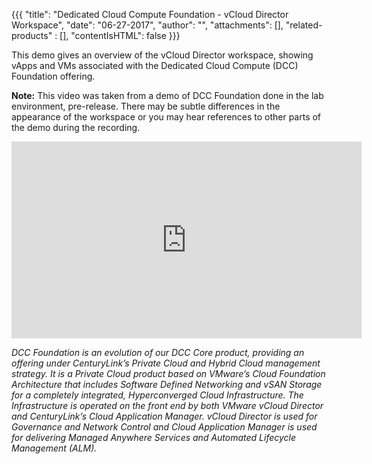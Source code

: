 {{{
"title": "Dedicated Cloud Compute Foundation - vCloud Director Workspace",
"date": "06-27-2017",
"author": "",
"attachments": [],
"related-products" : [],
"contentIsHTML": false
}}}

This demo gives an overview of the vCloud Director workspace, showing vApps and VMs associated with the Dedicated Cloud Compute (DCC) Foundation offering.

**Note:** This video was taken from a demo of DCC Foundation done in the lab environment, pre-release. There may be subtle differences in the appearance of the workspace or you may hear references to other parts of the demo during the recording.

<iframe width="560" height="315" src="https://player.vimeo.com/video/223078127" frameborder="0" allowfullscreen></iframe>

*DCC Foundation is an evolution of our DCC Core product, providing an offering under CenturyLink’s Private Cloud and Hybrid Cloud management strategy. It is a Private Cloud product based on VMware’s Cloud Foundation Architecture that includes Software Defined Networking and vSAN Storage for a completely integrated, Hyperconverged Cloud Infrastructure. The Infrastructure is operated on the front end by both VMware vCloud Director and CenturyLink’s Cloud Application Manager. vCloud Director is used for Governance and Network Control and Cloud Application Manager is used for delivering Managed Anywhere Services and Automated Lifecycle Management (ALM).*
